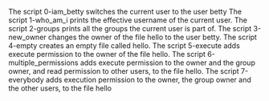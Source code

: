 The script 0-iam_betty switches the current user to the user betty
The script 1-who_am_i prints the effective username of the current user.
The script 2-groups prints all the groups the current user is part of.
The script 3-new_owner changes the owner of the file hello to the user betty.
The script 4-empty creates an empty file called hello.
The script 5-execute adds execute permission to the owner of the file hello.
The script 6-multiple_permissions adds execute permission to the owner and the group owner, and read permission to other users, to the file hello.
The script 7-everybody adds execution permission to the owner, the group owner and the other users, to the file hello
